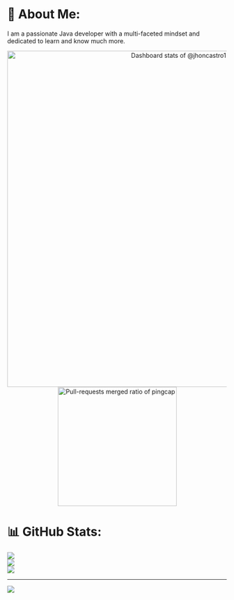 # 💫 About Me:
I am a passionate Java developer with a multi-faceted mindset and dedicated to learn and know much more.


<!-- Copy-paste in your Readme.md file -->

<a href="https://next.ossinsight.io/widgets/official/compose-user-dashboard-stats?user_id=119435307" target="_blank" style="display: block" align="center">
  <picture>
    <source media="(prefers-color-scheme: dark)" srcset="https://next.ossinsight.io/widgets/official/compose-user-dashboard-stats/thumbnail.png?user_id=119435307&image_size=auto&color_scheme=dark" width="771" height="auto">
    <img alt="Dashboard stats of @jhoncastro1" src="https://next.ossinsight.io/widgets/official/compose-user-dashboard-stats/thumbnail.png?user_id=119435307&image_size=auto&color_scheme=light" width="771" height="auto">
  </picture>
</a>
<!-- Copy-paste in your Readme.md file -->

<a href="https://next.ossinsight.io/widgets/official/compose-org-productivity-ratio?owner_id=11855343&activity=pull-requests%2Fmerged&period=past_28_days" target="_blank" style="display: block" align="center">
  <picture>
    <source media="(prefers-color-scheme: dark)" srcset="https://next.ossinsight.io/widgets/official/compose-org-productivity-ratio/thumbnail.png?owner_id=11855343&activity=pull-requests%2Fmerged&period=past_28_days&image_size=3x3&color_scheme=dark" width="273" height="auto">
    <img alt="Pull-requests merged ratio of pingcap" src="https://next.ossinsight.io/widgets/official/compose-org-productivity-ratio/thumbnail.png?owner_id=11855343&activity=pull-requests%2Fmerged&period=past_28_days&image_size=3x3&color_scheme=light" width="273" height="auto">
  </picture>
</a>

<!-- Made with [OSS Insight](https://ossinsight.io/) -->
<!-- Made with [OSS Insight](https://ossinsight.io/) -->
# 📊 GitHub Stats:
![](https://github-readme-stats.vercel.app/api?username=jhoncastro1&theme=gruvbox&hide_border=false&include_all_commits=false&count_private=false)<br/>
![](https://github-readme-streak-stats.herokuapp.com/?user=jhoncastro1&theme=gruvbox&hide_border=false)<br/>
![](https://github-readme-stats.vercel.app/api/top-langs/?username=jhoncastro1&theme=gruvbox&hide_border=false&include_all_commits=false&count_private=false&layout=compact)

---
[![](https://visitcount.itsvg.in/api?id=jhoncastro1&icon=0&color=0)](https://visitcount.itsvg.in)

<!-- Proudly created with GPRM ( https://gprm.itsvg.in ) -->

